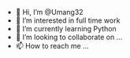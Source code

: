 - 👋 Hi, I’m @Umang32
- 👀 I’m interested in full time work
- 🌱 I’m currently learning Python
- 💞️ I’m looking to collaborate on ...
- 📫 How to reach me ...

<!---
Umang32/Umang32 is a ✨ special ✨ repository because its `README.md` (this file) appears on your GitHub profile.
You can click the Preview link to take a look at your changes.
--->
